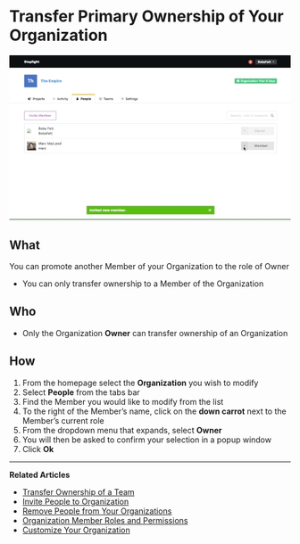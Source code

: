 # Transfer Primary Ownership of Your Organization

![Transfer Ownership of Organization](https://github.com/stoplightio/docs/blob/develop/assets/gifs/org-transfer-owner.gif?raw=true)
 
## What 
You can promote another Member of your Organization to the role of Owner
* You can only transfer ownership to a Member of the Organization

## Who 
* Only the Organization **Owner** can transfer ownership of an Organization 

## How
1. From the homepage select the **Organization** you wish to modify 
2. Select **People** from the tabs bar 
3. Find the Member you would like to modify from the list 
4. To the right of the Member’s name, click on the **down carrot** next to the Member’s current role 
5. From the dropdown menu that expands, select **Owner** 
6. You will then be asked to confirm your selection in a popup window
7. Click **Ok** 

---
**Related Articles**
- [Transfer Ownership of a Team](/platform/organizations/teams/transfer-ownership)
- [Invite People to Organization](/platform/organizations/invite-people)
- [Remove People from Your Organizations](/platform/organizations/remove-members)
- [Organization Member Roles and Permissions](/platform/organizations/roles)
- [Customize Your Organization](/platform/organizations/customize)

